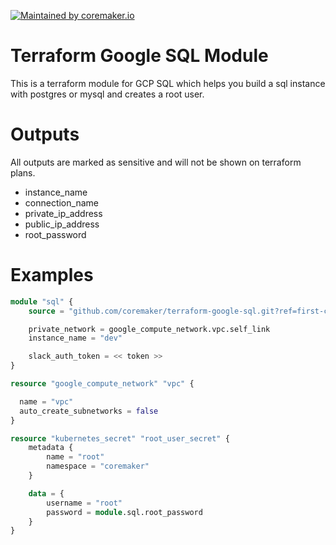 [![Maintained by coremaker.io](https://img.shields.io/badge/maintained%20by-coremaker.io-green)](https://coremaker.io/)

# Terraform Google SQL Module

This is a terraform module for GCP SQL which helps you build a sql instance with postgres or mysql and creates a root user.

# Outputs
All outputs are marked as sensitive and will not be shown on terraform plans.

* instance_name
* connection_name
* private_ip_address
* public_ip_address
* root_password

# Examples

```terraform
module "sql" {
    source = "github.com/coremaker/terraform-google-sql.git?ref=first-commit"

    private_network = google_compute_network.vpc.self_link
    instance_name = "dev"

    slack_auth_token = << token >>
}

resource "google_compute_network" "vpc" {

  name = "vpc"
  auto_create_subnetworks = false
}

resource "kubernetes_secret" "root_user_secret" {
    metadata {
        name = "root"
        namespace = "coremaker"
    }

    data = {
        username = "root"
        password = module.sql.root_password
    }
}
```